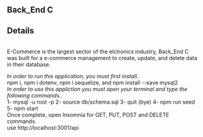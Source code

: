 ## Back_End C

## Details
<br>
E-Commerce is the largest sector of the elctronics industry, Back_End C was built for a e-commerce management to create, update, and delete data in their database.
<br>

*In order to run this application, you must first install..*
<br>
npm i, npm i dotenv, npm i sequelize, and npm install --save mysql2
<br>
*In order to use this appliction you must open your terminal and type the following commands..*
<br>
1- mysql -u root -p
2- source db/schema.sql
3- quit (bye)
4- npm run seed
5- npm start
<br>
Once complete, open Insomnia for GET, PUT, POST and DELETE commands.
<br>
use http://localhost:3001/api
